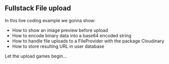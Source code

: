 ## Fullstack File upload

In this live coding example we gonna show:

- How to show an image preview before upload
- How to encode binary data into a base64 encoded string
- How to handle file uploads to a FileProvider with the package Cloudinary
- How to store resulting URL in user database

Let the upload games begin...